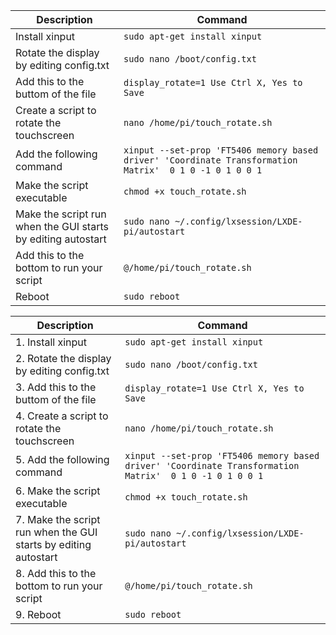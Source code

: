 Description|Command
------------ | -------------
Install xinput|`sudo apt-get install xinput`
Rotate the display by editing config.txt|`sudo nano /boot/config.txt`
Add this to the buttom of the file|`display_rotate=1 Use Ctrl X, Yes to Save`
Create a script to rotate the touchscreen|`nano /home/pi/touch_rotate.sh`
Add the following command|`xinput --set-prop 'FT5406 memory based driver' 'Coordinate Transformation Matrix'  0 1 0 -1 0 1 0 0 1`
Make the script executable|`chmod +x touch_rotate.sh`
Make the script run when the GUI starts by editing autostart|`sudo nano ~/.config/lxsession/LXDE-pi/autostart`
Add this to the bottom to run your script|`@/home/pi/touch_rotate.sh`
Reboot|`sudo reboot`


Description|Command
------------ | -------------
1. Install xinput|`sudo apt-get install xinput`
2. Rotate the display by editing config.txt|`sudo nano /boot/config.txt`
3. Add this to the buttom of the file|`display_rotate=1 Use Ctrl X, Yes to Save`
4. Create a script to rotate the touchscreen|`nano /home/pi/touch_rotate.sh`
5. Add the following command|`xinput --set-prop 'FT5406 memory based driver' 'Coordinate Transformation Matrix'  0 1 0 -1 0 1 0 0 1`
6. Make the script executable|`chmod +x touch_rotate.sh`
7. Make the script run when the GUI starts by editing autostart|`sudo nano ~/.config/lxsession/LXDE-pi/autostart`
8. Add this to the bottom to run your script|`@/home/pi/touch_rotate.sh`
9. Reboot|`sudo reboot`
